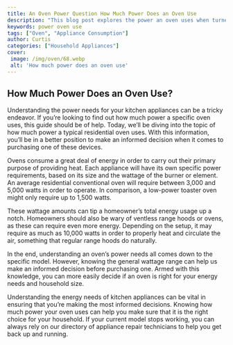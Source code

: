 ```yaml
---
title: An Oven Power Question How Much Power Does an Oven Use
description: "This blog post explores the power an oven uses when turned on and how the power differs between different types of ovens Discover how much power your oven is using and whether it falls within the recommended range"
keywords: power oven use
tags: ["Oven", "Appliance Consumption"]
author: Curtis
categories: ["Household Appliances"]
cover: 
 image: /img/oven/68.webp
 alt: 'How much power does an oven use'
---
```

## How Much Power Does an Oven Use?

Understanding the power needs for your kitchen appliances can be a tricky endeavor. If you’re looking to find out how much power a specific oven uses, this guide should be of help. Today, we’ll be diving into the topic of how much power a typical residential oven uses. With this information, you’ll be in a better position to make an informed decision when it comes to purchasing one of these devices.

Ovens consume a great deal of energy in order to carry out their primary purpose of providing heat. Each appliance will have its own specific power requirements, based on its size and the wattage of the burner or element. An average residential conventional oven will require between 3,000 and 5,000 watts in order to operate. In comparison, a low-power toaster oven might only require up to 1,500 watts.

These wattage amounts can tip a homeowner’s total energy usage up a notch. Homeowners should also be wary of ventless range hoods or ovens, as these can require even more energy. Depending on the setup, it may require as much as 10,000 watts in order to properly heat and circulate the air, something that regular range hoods do naturally.

In the end, understanding an oven’s power needs all comes down to the specific model. However, knowing the general wattage range can help us make an informed decision before purchasing one. Armed with this knowledge, you can more easily decide if an oven is right for your energy needs and household size.

Understanding the energy needs of kitchen appliances can be vital in ensuring that you’re making the most informed decisions. Knowing how much power your oven uses can help you make sure that it is the right choice for your household. If your current model stops working, you can always rely on our directory of appliance repair technicians to help you get back up and running.
